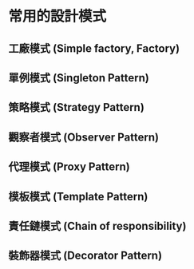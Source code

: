 # 常用的設計模式


## 工廠模式 (Simple factory, Factory)



## 單例模式 (Singleton Pattern)



## 策略模式 (Strategy Pattern)



## 觀察者模式 (Observer Pattern)



## 代理模式 (Proxy Pattern)



## 模板模式 (Template Pattern)



## 責任鏈模式 (Chain of responsibility)



## 裝飾器模式 (Decorator Pattern)

